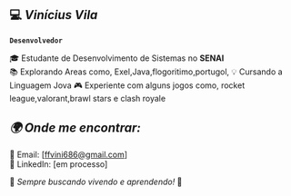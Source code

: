 ## 💻 *Vinícius Vila*
**`Desenvolvedor`**

🎓 Estudante de Desenvolvimento de Sistemas no **SENAI**  
📚 Explorando Areas como, Exel,Java,flogoritimo,portugol, 
💡 Cursando a Linguagem Jova
🎮 Experiente com alguns jogos como, rocket league,valorant,brawl stars e clash royale

## *🌍 Onde me encontrar:*
📧 Email: [ffvini686@gmail.com]  
💼 LinkedIn: [em processo] 

🔹 *Sempre buscando vivendo e aprendendo!* 🚀

